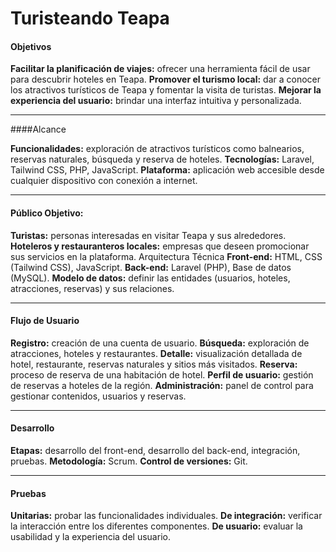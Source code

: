 # Turisteando Teapa 


#### Objetivos

**Facilitar la planificación de viajes:** ofrecer una herramienta fácil de usar para descubrir hoteles en Teapa.
**Promover el turismo local:** dar a conocer los atractivos turísticos de Teapa y fomentar la visita de turistas.
**Mejorar la experiencia del usuario:** brindar una interfaz intuitiva y personalizada.

------------


####Alcance

 **Funcionalidades:** exploración de atractivos turísticos como balnearios, reservas naturales, búsqueda y reserva de hoteles.
**Tecnologías:** Laravel, Tailwind CSS, PHP, JavaScript.
**Plataforma:** aplicación web accesible desde cualquier dispositivo con conexión a internet.

------------



#### Público Objetivo:
 **Turistas:** personas interesadas en visitar Teapa y sus alrededores.
**Hoteleros y restauranteros locales:** empresas que deseen promocionar sus servicios en la plataforma.
 Arquitectura Técnica
 **Front-end:** HTML, CSS (Tailwind CSS), JavaScript.
**Back-end:** Laravel (PHP), Base de datos (MySQL).
**Modelo de datos:** definir las entidades (usuarios, hoteles, atracciones, reservas) y sus relaciones.

------------



#### Flujo de Usuario
**Registro:** creación de una cuenta de usuario.
**Búsqueda:** exploración de atracciones, hoteles y restaurantes.
**Detalle:** visualización detallada de hotel, restaurante, reservas naturales y sitios más visitados.
**Reserva:** proceso de reserva de una habitación de hotel.
**Perfil de usuario:** gestión de reservas a hoteles de la región.
**Administración:** panel de control para gestionar contenidos, usuarios y reservas.


------------



#### Desarrollo

**Etapas:** desarrollo del front-end, desarrollo del back-end, integración, pruebas.
**Metodología:** Scrum.
**Control de versiones:** Git.


------------


#### Pruebas

**Unitarias:** probar las funcionalidades individuales.
**De integración:** verificar la interacción entre los diferentes componentes.
**De usuario:** evaluar la usabilidad y la experiencia del usuario.

